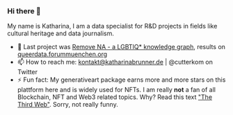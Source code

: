 ### Hi there 👋

My name is Katharina, I am a data specialist for R&D projects in fields like cultural heritage and data journalism.

- 🔭 Last project was [Remove NA - a LGBTIQ* knowledge graph](https://github.com/cutterkom/remove-na-lgbtiq-queer-knowledge-graph), results on [queerdata.forummuenchen.org](https://queerdata.forummuenchen.org/en)
- 📫 How to reach me: kontakt@katharinabrunner.de | @cutterkom on Twitter
- ⚡ Fun fact: My generativeart package earns more and more stars on this plattform here and is widely used for NFTs. I am really **not** a fan of all Blockchain, NFT and Web3 related topics. Why? Read this text ["The Third Web"](https://tante.cc/2021/12/17/the-third-web/). Sorry, not really funny.
